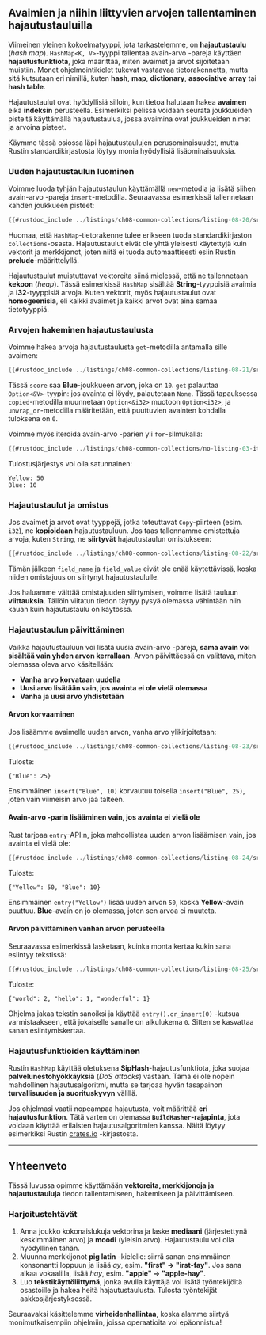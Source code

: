## Avaimien ja niihin liittyvien arvojen tallentaminen hajautustauluilla

Viimeinen yleinen kokoelmatyyppi, jota tarkastelemme, on **hajautustaulu** (*hash map*). `HashMap<K, V>`-tyyppi tallentaa avain-arvo -pareja käyttäen **hajautusfunktiota**, joka määrittää, miten avaimet ja arvot sijoitetaan muistiin. Monet ohjelmointikielet tukevat vastaavaa tietorakennetta, mutta sitä kutsutaan eri nimillä, kuten **hash**, **map**, **dictionary**, **associative array** tai **hash table**.

Hajautustaulut ovat hyödyllisiä silloin, kun tietoa halutaan hakea **avaimen** eikä **indeksin** perusteella. Esimerkiksi pelissä voidaan seurata joukkueiden pisteitä käyttämällä hajautustaulua, jossa avaimina ovat joukkueiden nimet ja arvoina pisteet.

Käymme tässä osiossa läpi hajautustaulujen perusominaisuudet, mutta Rustin standardikirjastosta löytyy monia hyödyllisiä lisäominaisuuksia.

### Uuden hajautustaulun luominen

Voimme luoda tyhjän hajautustaulun käyttämällä `new`-metodia ja lisätä siihen avain-arvo -pareja `insert`-metodilla. Seuraavassa esimerkissä tallennetaan kahden joukkueen pisteet:

```rust
{{#rustdoc_include ../listings/ch08-common-collections/listing-08-20/src/main.rs:here}}
```

Huomaa, että `HashMap`-tietorakenne tulee erikseen tuoda standardikirjaston `collections`-osasta. Hajautustaulut eivät ole yhtä yleisesti käytettyjä kuin vektorit ja merkkijonot, joten niitä ei tuoda automaattisesti esiin Rustin **prelude**-määrittelyllä.

Hajautustaulut muistuttavat vektoreita siinä mielessä, että ne tallennetaan **kekoon** (*heap*). Tässä esimerkissä `HashMap` sisältää **String**-tyyppisiä avaimia ja **i32**-tyyppisiä arvoja. Kuten vektorit, myös hajautustaulut ovat **homogeenisia**, eli kaikki avaimet ja kaikki arvot ovat aina samaa tietotyyppiä.

### Arvojen hakeminen hajautustaulusta

Voimme hakea arvoja hajautustaulusta `get`-metodilla antamalla sille avaimen:

```rust
{{#rustdoc_include ../listings/ch08-common-collections/listing-08-21/src/main.rs:here}}
```

Tässä `score` saa **Blue**-joukkueen arvon, joka on `10`. `get` palauttaa `Option<&V>`-tyypin: jos avainta ei löydy, palautetaan `None`. Tässä tapauksessa `copied`-metodilla muunnetaan `Option<&i32>` muotoon `Option<i32>`, ja `unwrap_or`-metodilla määritetään, että puuttuvien avainten kohdalla tuloksena on `0`.

Voimme myös iteroida avain-arvo -parien yli `for`-silmukalla:

```rust
{{#rustdoc_include ../listings/ch08-common-collections/no-listing-03-iterate-over-hashmap/src/main.rs:here}}
```

Tulostusjärjestys voi olla satunnainen:

```text
Yellow: 50
Blue: 10
```

### Hajautustaulut ja omistus

Jos avaimet ja arvot ovat tyyppejä, jotka toteuttavat `Copy`-piirteen (esim. `i32`), ne **kopioidaan** hajautustauluun. Jos taas tallennamme omistettuja arvoja, kuten `String`, ne **siirtyvät** hajautustaulun omistukseen:

```rust
{{#rustdoc_include ../listings/ch08-common-collections/listing-08-22/src/main.rs:here}}
```

Tämän jälkeen `field_name` ja `field_value` eivät ole enää käytettävissä, koska niiden omistajuus on siirtynyt hajautustaululle.

Jos haluamme välttää omistajuuden siirtymisen, voimme lisätä tauluun **viittauksia**. Tällöin viitatun tiedon täytyy pysyä olemassa vähintään niin kauan kuin hajautustaulu on käytössä.

### Hajautustaulun päivittäminen

Vaikka hajautustauluun voi lisätä uusia avain-arvo -pareja, **sama avain voi sisältää vain yhden arvon kerrallaan**. Arvon päivittäessä on valittava, miten olemassa oleva arvo käsitellään:

- **Vanha arvo korvataan uudella**
- **Uusi arvo lisätään vain, jos avainta ei ole vielä olemassa**
- **Vanha ja uusi arvo yhdistetään**

#### Arvon korvaaminen

Jos lisäämme avaimelle uuden arvon, vanha arvo ylikirjoitetaan:

```rust
{{#rustdoc_include ../listings/ch08-common-collections/listing-08-23/src/main.rs:here}}
```

Tuloste:

```text
{"Blue": 25}
```

Ensimmäinen `insert("Blue", 10)` korvautuu toisella `insert("Blue", 25)`, joten vain viimeisin arvo jää talteen.

#### Avain-arvo -parin lisääminen vain, jos avainta ei vielä ole

Rust tarjoaa `entry`-API:n, joka mahdollistaa uuden arvon lisäämisen vain, jos avainta ei vielä ole:

```rust
{{#rustdoc_include ../listings/ch08-common-collections/listing-08-24/src/main.rs:here}}
```

Tuloste:

```text
{"Yellow": 50, "Blue": 10}
```

Ensimmäinen `entry("Yellow")` lisää uuden arvon `50`, koska **Yellow**-avain puuttuu. **Blue**-avain on jo olemassa, joten sen arvoa ei muuteta.

#### Arvon päivittäminen vanhan arvon perusteella

Seuraavassa esimerkissä lasketaan, kuinka monta kertaa kukin sana esiintyy tekstissä:

```rust
{{#rustdoc_include ../listings/ch08-common-collections/listing-08-25/src/main.rs:here}}
```

Tuloste:

```text
{"world": 2, "hello": 1, "wonderful": 1}
```

Ohjelma jakaa tekstin sanoiksi ja käyttää `entry().or_insert(0)` -kutsua varmistaakseen, että jokaiselle sanalle on alkulukema `0`. Sitten se kasvattaa sanan esiintymiskertaa.

### Hajautusfunktioiden käyttäminen

Rustin `HashMap` käyttää oletuksena **SipHash**-hajautusfunktiota, joka suojaa **palvelunestohyökkäyksiä** (*DoS attacks*) vastaan. Tämä ei ole nopein mahdollinen hajautusalgoritmi, mutta se tarjoaa hyvän tasapainon **turvallisuuden ja suorituskyvyn** välillä.

Jos ohjelmasi vaatii nopeampaa hajautusta, voit määrittää **eri hajautusfunktion**. Tätä varten on olemassa **`BuildHasher`-rajapinta**, jota voidaan käyttää erilaisten hajautusalgoritmien kanssa. Näitä löytyy esimerkiksi Rustin [crates.io](https://crates.io/) -kirjastosta.

---

## Yhteenveto

Tässä luvussa opimme käyttämään **vektoreita, merkkijonoja ja hajautustauluja** tiedon tallentamiseen, hakemiseen ja päivittämiseen.

### Harjoitustehtävät

1. Anna joukko kokonaislukuja vektorina ja laske **mediaani** (järjestettynä keskimmäinen arvo) ja **moodi** (yleisin arvo). Hajautustaulu voi olla hyödyllinen tähän.
2. Muunna merkkijonot **pig latin** -kielelle: siirrä sanan ensimmäinen konsonantti loppuun ja lisää _ay_, esim. **"first" → "irst-fay"**. Jos sana alkaa vokaalilla, lisää _hay_, esim. **"apple" → "apple-hay"**.
3. Luo **tekstikäyttöliittymä**, jonka avulla käyttäjä voi lisätä työntekijöitä osastoille ja hakea heitä hajautustaulusta. Tulosta työntekijät aakkosjärjestyksessä.

Seuraavaksi käsittelemme **virheidenhallintaa**, koska alamme siirtyä monimutkaisempiin ohjelmiin, joissa operaatioita voi epäonnistua!
